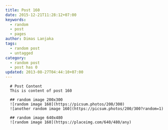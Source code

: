 ```yaml
---
title: Post 160
date: 2015-12-21T11:28:12+07:00
keywords:
  - random
  - post
  - pages
author: Dimas Lanjaka
tags:
  - random post
  - untagged
category:
  - random post
  - post has 0
updated: 2013-08-27T04:44:10+07:00
---
```


      # Post Content
      This is content of post 160

      ## random image 200x300
      ![random image 160](https://picsum.photos/200/300)
      ![another random image 160](https://picsum.photos/200/300?random=1)

      ## random image 640x480
      ![random image 160](https://placeimg.com/640/480/any)
      